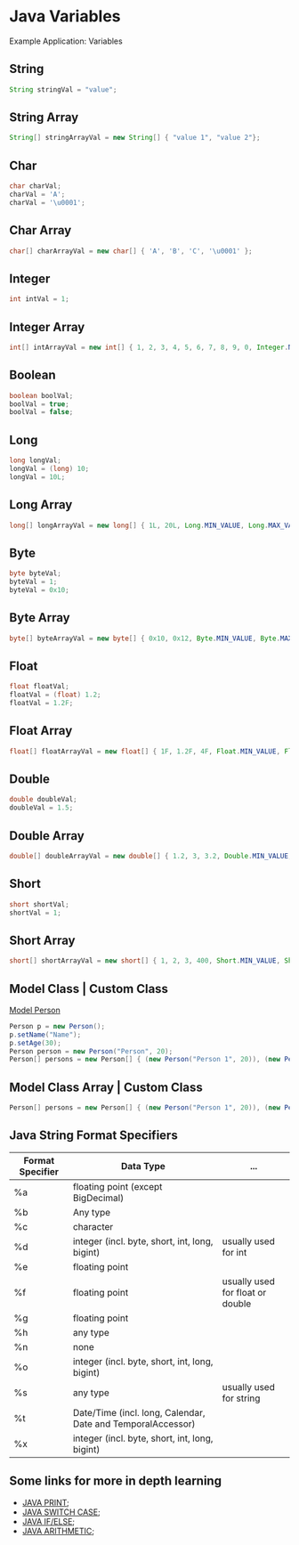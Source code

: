 Java Variables
===================================

Example Application: Variables

##		String
```java
String stringVal = "value";
```

##		String Array
```java
String[] stringArrayVal = new String[] { "value 1", "value 2"};
```

##		Char
```java
char charVal;
charVal = 'A';
charVal = '\u0001';
```

##		Char Array
```java
char[] charArrayVal = new char[] { 'A', 'B', 'C', '\u0001' };
```

##		Integer
```java
int intVal = 1;
```

##		Integer Array
```java
int[] intArrayVal = new int[] { 1, 2, 3, 4, 5, 6, 7, 8, 9, 0, Integer.MIN_VALUE, Integer.MAX_VALUE };
```

##		Boolean
```java
boolean boolVal;
boolVal = true;
boolVal = false;
```

##		Long
```java
long longVal;
longVal = (long) 10;
longVal = 10L;
```
##		Long Array
```java
long[] longArrayVal = new long[] { 1L, 20L, Long.MIN_VALUE, Long.MAX_VALUE };
```

##		Byte
```java
byte byteVal;
byteVal = 1;
byteVal = 0x10;
```

##		Byte Array
```java
byte[] byteArrayVal = new byte[] { 0x10, 0x12, Byte.MIN_VALUE, Byte.MAX_VALUE };
```

##		Float
```java
float floatVal;
floatVal = (float) 1.2;
floatVal = 1.2F;
```

##		Float Array
```java
float[] floatArrayVal = new float[] { 1F, 1.2F, 4F, Float.MIN_VALUE, Float.MAX_VALUE };
```

##		Double
```java
double doubleVal;
doubleVal = 1.5;
```

##		Double Array
```java		
double[] doubleArrayVal = new double[] { 1.2, 3, 3.2, Double.MIN_VALUE, Double.MAX_VALUE };
```

##		Short
```java
short shortVal;
shortVal = 1;
```

##		Short Array
```java
short[] shortArrayVal = new short[] { 1, 2, 3, 400, Short.MIN_VALUE, Short.MAX_VALUE };
```

##		Model Class | Custom Class
[Model Person](/src/model/Person.java) 
```java
Person p = new Person();
p.setName("Name");
p.setAge(30);
Person person = new Person("Person", 20);
Person[] persons = new Person[] { (new Person("Person 1", 20)), (new Person("Person 2", 22)) };
```

##		Model Class Array | Custom Class
```java
Person[] persons = new Person[] { (new Person("Person 1", 20)), (new Person("Person 2", 22)) };
```

## Java String Format Specifiers

|  Format Specifier | Data Type| ... |
|---|---|---|
|%a|	floating point (except BigDecimal)||
|%b|	Any type||
|%c|	character||
|%d|	integer (incl. byte, short, int, long, bigint)|usually used for int|
|%e|	floating point||
|%f|	floating point|usually used for float or double||
|%g|	floating point||
|%h|	any type||
|%n|	none||
|%o|	integer (incl. byte, short, int, long, bigint)||
|%s|	any type|usually used for string||
|%t|	Date/Time (incl. long, Calendar, Date and TemporalAccessor)||
|%x|	integer (incl. byte, short, int, long, bigint)||
		
## Some links for more in depth learning

* [JAVA PRINT](https://github.com/fefong/java_print);
* [JAVA SWITCH CASE](https://github.com/fefong/java_switch);
* [JAVA IF/ELSE](https://github.com/fefong/java_ifElse);
* [JAVA ARITHMETIC](https://github.com/fefong/java_calculator);

		
